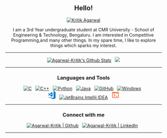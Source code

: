 <h2 align="center">Hello!</h2>
<p align="center">
  <a href="https://github.com/Kritik007"><img alt="Kritik Agarwal" src="https://github.com/Kritik007/Kritik007/blob/main/svg/my-name-is-kritik-agarwal.svg"></a>
</p>
<p align="center">I am a 3rd Year undergraduate student at CMR University - School of Engineering & Technology, Bengaluru. I am interested in Competitive Programming,and many other things. In my spare time, I like to explore things which sparks my interest.</p>


-----------------------------------------------------------------------------------------------------------------------------------------------------------------------------  
<p align="center">
  <a href="https://www.github.com/Kritik007"><img height="150px" alt="Agarwal-Kritik's Github Stats" src="https://github-readme-stats.vercel.app/api?username=Kritik007&show_icons=true&hide_border=true&include_all_commits=true&theme=dark"></a>&nbsp;&nbsp;
  <a href="https://www.github.com/Kritik007"><img height="150px" src="https://github-readme-stats.vercel.app/api/top-langs/?username=Kritik007&layout=compact&exclude_repo=github-readme-stats,Kritik007.github.io,Kritik007&hide_border=true&theme=dark"></a>
</p>

----------------------------------------------------------------------------------------------------------------------------------------------------------------------------- 

<h3 align="center">Languages and Tools</h3>
<p align="center">
  <a href="https://www.google.com/search?&q=C+Programming"><img height="26px" alt="C" src="https://github.com/Kritik007/Kritik007/blob/main/svg/c-programming.svg"></a>&nbsp;&nbsp;
  <a href="https://www.google.com/search?&q=Cpp+Programming"><img height="26px" alt="C++" src="https://github.com/Kritik007/Kritik007/blob/main/svg/c%2B%2B-programming.svg"></a>&nbsp;&nbsp;
  <a href="https://www.google.com/search?&q=Python"><img alt="Python" src="https://img.shields.io/badge/Python-100000?style=for-the-badge&logo=python&logoColor=white"></a>&nbsp;&nbsp;
  <a href="https://www.google.com/search?&q=Java+Programming"><img alt="Java" src="https://img.shields.io/badge/Java-E34F26?style=for-the-badge&logo=java&logoColor=white"></a>&nbsp;&nbsp;
<a href="https://www.google.com/search?&q=Github"><img alt="GitHub" src="https://img.shields.io/badge/GitHub-100000?style=for-the-badge&logo=github&logoColor=white" /></a>&nbsp;&nbsp;
  <a href="https://www.google.com/search?&q=Windows"><img alt="Windows" src="https://img.shields.io/badge/Windows-100000?style=for-the-badge&logo=windows&logoColor=white"></a>&nbsp;&nbsp;<br>
  <a href="https://www.google.com/search?&q=Visual+Studio+Code"><img alt="Visual Studio Code" width="26px" src="https://raw.githubusercontent.com/github/explore/80688e429a7d4ef2fca1e82350fe8e3517d3494d/topics/visual-studio-code/visual-studio-code.png"></a>&nbsp;&nbsp;
  <a href="https://www.google.com/search?&q=JetBrains+Intellij"><img alt="JetBrains Intellij IDEA" height="26px" src="https://www.jetbrains.com/company/brand/img/jetbrains_logo.png"></a>&nbsp;&nbsp;
  <a href="https://www.google.com/search?&q=command+line+interface"><img alt="Console" width="26px" src="https://raw.githubusercontent.com/PKief/vscode-material-icon-theme/master/icons/console.svg"></a>
</p>

------------------------------------------------------------------------------------------------------------------------------------------------------------------------------

<h3 align="center">Connect with me</h3>
<p align="center">
  <a href="https://www.github.com/Kritik007"><img alt="Agarwal-Kritik | Github" src="https://img.shields.io/badge/GitHub-100000?style=for-the-badge&logo=github&logoColor=white"></a>&nbsp;&nbsp;
  <a href="https://www.linkedin.com/in/kritik-agarwal-395620145/"><img alt="Agarwal-Kritik | LinkedIn" src="https://img.shields.io/badge/LinkedIn-100000?style=for-the-badge&logo=linkedin&logoColor=white"></a>&nbsp;&nbsp;
</p>

----------------------------------------------------------------------------------------------------------------------------------------------------------------------------- 
